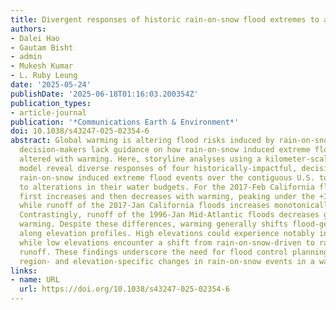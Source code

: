 ```yaml
---
title: Divergent responses of historic rain-on-snow flood extremes to a warmer climate
authors:
- Dalei Hao
- Gautam Bisht
- admin
- Mukesh Kumar
- L. Ruby Leung
date: '2025-05-24'
publishDate: '2025-06-18T01:16:03.200354Z'
publication_types:
- article-journal
publication: '*Communications Earth & Environment*'
doi: 10.1038/s43247-025-02354-6
abstract: Global warming is altering flood risks induced by rain-on-snow events. However,
  decision-makers lack guidance on how rain-on-snow induced extreme floods could be
  altered with warming. Here, storyline analyses using a kilometer-scale land surface
  model reveal diverse responses of four historically-impactful, decision-relevant
  rain-on-snow induced extreme flood events over the contiguous U.S. to warming, due
  to alterations in their water budgets. For the 2017-Feb California floods, runoff
  first increases and then decreases with warming, peaking under the +3þinspaceK scenario,
  while runoff of the 2017-Jan California floods increases monotonically by ~53%/K.
  Contrastingly, runoff of the 1996-Jan Mid-Atlantic floods decreases gradually with
  warming. Despite these differences, warming generally shifts flood-generating regimes
  along elevation profiles. High elevations could experience notably increased runoff,
  while low elevations encounter a shift from rain-on-snow-driven to rainfall-dominated
  runoff. These findings underscore the need for flood control planning to quantify
  region- and elevation-specific changes in rain-on-snow events in a warmer climate.
links:
- name: URL
  url: https://doi.org/10.1038/s43247-025-02354-6
---
```

